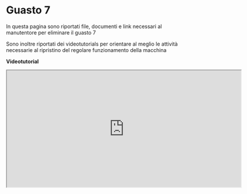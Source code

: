 # Guasto 7
In questa pagina sono riportati file, documenti e link necessari al manutentore per eliminare il guasto 7

Sono inoltre riportati dei videotutorials per orientare al meglio le attività necessarie al ripristino del regolare funzionamento della macchina

**Videotutorial**
<html lang="it"> 
<body>
    <div class="container">
         <!-- finestra popup 3 -->
        <a href="#x" class="overlay" id="win3"></a>
        <div class="popup">
            <div class="video">
         <!-- il link you tube deve essere selezionato dal link di rete lasciando la cartella embed -->
		    <iframe width="640" height="320" src="https://youtube.com/embed/ICJbFxMrsXg" ></iframe>
            </div>
            <a class="close" title="Chiudere" href="modal.html" onclick = "modal.html(); return false;"></a>
        </div>
    </div>
</body>
</html>
